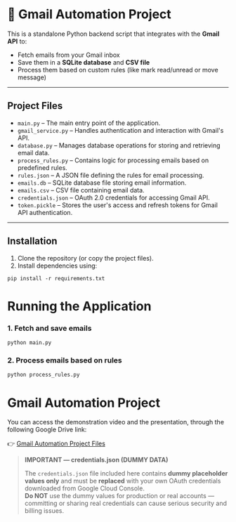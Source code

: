 # 📧 Gmail Automation Project

This is a standalone Python backend script that integrates with the **Gmail API** to:

- Fetch emails from your Gmail inbox  
- Save them in a **SQLite database** and **CSV file**  
- Process them based on custom rules (like mark read/unread or move message)  

---

## Project Files

- `main.py` – The main entry point of the application.  
- `gmail_service.py` – Handles authentication and interaction with Gmail's API.  
- `database.py` – Manages database operations for storing and retrieving email data.  
- `process_rules.py` – Contains logic for processing emails based on predefined rules.  
- `rules.json` – A JSON file defining the rules for email processing.  
- `emails.db` – SQLite database file storing email information.  
- `emails.csv` – CSV file containing email data.  
- `credentials.json` – OAuth 2.0 credentials for accessing Gmail API.  
- `token.pickle` – Stores the user's access and refresh tokens for Gmail API authentication.  

---

## Installation

1. Clone the repository (or copy the project files).  
2. Install dependencies using:

```pip install -r requirements.txt```

# Running the Application

### 1. Fetch and save emails
```python main.py```

### 2. Process emails based on rules
```python process_rules.py```
# Gmail Automation Project

You can access the demonstration video and the presentation, through the following Google Drive link:

👉 [Gmail Automation Project Files](https://drive.google.com/drive/folders/16PKT65asEvmFDfnx8XW5h_lcAtE2mx_d?usp=drive_link)

> **IMPORTANT — credentials.json (DUMMY DATA)**
>
> The `credentials.json` file included here contains **dummy placeholder values only** and must be **replaced** with your own OAuth credentials downloaded from Google Cloud Console.  
> **Do NOT** use the dummy values for production or real accounts — committing or sharing real credentials can cause serious security and billing issues.




